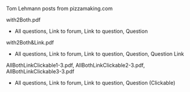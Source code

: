 Tom Lehmann posts from pizzamaking.com

with2Both.pdf 
- All questions, Link to forum, Link to question, Question

with2Both&Link.pdf 
- All questions, Link to forum, Link to question, Question, Question Link

AllBothLinkClickable1-3.pdf, AllBothLinkClickable2-3.pdf, AllBothLinkClickable3-3.pdf
- All questions, Link to forum, Link to question, Question (Clickable)
